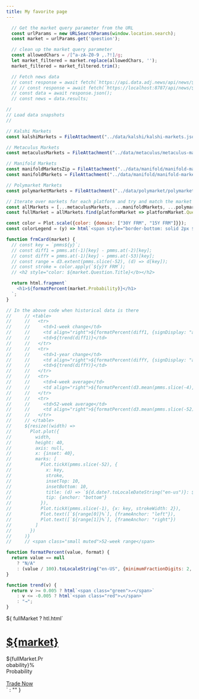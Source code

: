 ```yaml
---
title: My favorite page
---
```


```js
  // Get the market query parameter from the URL
  const urlParams = new URLSearchParams(window.location.search);
  const market = urlParams.get('question');
```

```js
  // clean up the market query parameter
  const allowedChars = /[^a-zA-Z0-9 ,.?!]/g;
  let market_filtered = market.replace(allowedChars, '');
  market_filtered = market_filtered.trim();

  // Fetch news data
  // const response = await fetch(`https://api.data.adj.news/api/news/${market_filtered}`);
  // // const response = await fetch(`https://localhost:8787/api/news/${market}`)
  // const data = await response.json();
  // const news = data.results;
```

```js
//
// Load data snapshots
//

// Kalshi Markets
const kalshiMarkets = FileAttachment("../data/kalshi/kalshi-markets.json").json();

// Metaculus Markets 
const metaculusMarkets = FileAttachment("../data/metaculus/metaculus-markets.json").json();

// Manifold Markets 
const manifoldMarketsZip = FileAttachment("../data/manifold/manifold-markets.zip").zip();
const manifoldMarkets = FileAttachment("../data/manifold/manifold-markets/markets.json").json();

// Polymarket Markets 
const polymarketMarkets = FileAttachment("../data/polymarket/polymarket-markets.json").json();
```

```js
// Iterate over markets for each platform and try and match the market to the news query to display odds
const allMarkets = [...metaculusMarkets, ...manifoldMarkets, ...polymarketMarkets, ...kalshiMarkets];
const fullMarket = allMarkets.find(platformMarket => platformMarket.Question.Title.toLowerCase().includes(market.toLowerCase()));
```


```js
const color = Plot.scale({color: {domain: ["30Y FRM", "15Y FRM"]}});
const colorLegend = (y) => html`<span style="border-bottom: solid 2px ${color.apply(`${y}Y FRM`)};">${y}-year fixed-rate</span>`;
```

<!-- ```js
const defaultStartEnd = [pmms.at(-53).date, pmms.at(-1).date];
const startEnd = Mutable(defaultStartEnd);
const setStartEnd = (se) => startEnd.value = (se ?? defaultStartEnd);
const getStartEnd = () => startEnd.value;
``` -->

```js
function frmCard(market) {
  // const key = `pmms${y}`;
  // const diff1 = pmms.at(-1)[key] - pmms.at(-2)[key];
  // const diffY = pmms.at(-1)[key] - pmms.at(-53)[key];
  // const range = d3.extent(pmms.slice(-52), (d) => d[key]);
  // const stroke = color.apply(`${y}Y FRM`);
  // <h2 style="color: ${market.Question.Title}</b></h2>

  return html.fragment`
    <h1>${formatPercent(market.Probability)}</h1>
  `;
}

// In the above code when historical data is there 
//     // <table>
//     //   <tr>
//     //     <td>1-week change</td>
//     //     <td align="right">${formatPercent(diff1, {signDisplay: "always"})}</td>
//     //     <td>${trend(diff1)}</td>
//     //   </tr>
//     //   <tr>
//     //     <td>1-year change</td>
//     //     <td align="right">${formatPercent(diffY, {signDisplay: "always"})}</td>
//     //     <td>${trend(diffY)}</td>
//     //   </tr>
//     //   <tr>
//     //     <td>4-week average</td>
//     //     <td align="right">${formatPercent(d3.mean(pmms.slice(-4), (d) => d[key]))}</td>
//     //   </tr>
//     //   <tr>
//     //     <td>52-week average</td>
//     //     <td align="right">${formatPercent(d3.mean(pmms.slice(-52), (d) => d[key]))}</td>
//     //   </tr>
//     // </table>
//     ${resize((width) =>
//       Plot.plot({
//         width,
//         height: 40,
//         axis: null,
//         x: {inset: 40},
//         marks: [
//           Plot.tickX(pmms.slice(-52), {
//             x: key,
//             stroke,
//             insetTop: 10,
//             insetBottom: 10,
//             title: (d) => `${d.date?.toLocaleDateString("en-us")}: ${d[key]}%`,
//             tip: {anchor: "bottom"}
//           }),
//           Plot.tickX(pmms.slice(-1), {x: key, strokeWidth: 2}),
//           Plot.text([`${range[0]}%`], {frameAnchor: "left"}),
//           Plot.text([`${range[1]}%`], {frameAnchor: "right"})
//         ]
//       })
//     )}
//     // <span class="small muted">52-week range</span>

function formatPercent(value, format) {
  return value == null
    ? "N/A"
    : (value / 100).toLocaleString("en-US", {minimumFractionDigits: 2, style: "percent", ...format});
}

function trend(v) {
  return v >= 0.005 ? html`<span class="green">↗︎</span>`
    : v <= -0.005 ? html`<span class="red">↘︎</span>`
    : "→";
}
```

<style>
  .card {
    width: 20%;
  }
  .news-item {
    /* width: 50%; */
    /* border: 1px dotted #d3d3d3; */
    /* border-radius: 7px; */
    padding: 0;
    margin: 0;
    margin-bottom: 5px;
    background-color: rgba(0, 0, 0, 0.5);
    font-family: monospace, sans-serif;
    color: #fff;
  }
  .news-item a {
    color: #1b95e0;
    text-decoration: none;
  }
  .news-item a:hover {
    text-decoration: underline;
  }
  @container (min-width: 560px) {
    .grid-cols-2-3 {
      grid-template-columns: 1fr 1fr;
    }
    .grid-cols-2-3 .grid-colspan-2 {
      grid-column: span 2;
    }
  }

  @container (min-width: 840px) {
    .grid-cols-2-3 {
      grid-template-columns: 1fr 2fr;
      grid-auto-flow: column;
    }
  }
</style>

<div>
  ${
    fullMarket ? htl.html`
      <h1><a href="${fullMarket.Link}" class="dotted" target="_blank">${market}</a></h1>
      <div class="card">${fullMarket.Probability}% Probability</div>
      <div style="margin-top: 1rem;">
        <a href="${fullMarket.Link}" target="_blank" class="trade-now-button">Trade Now</a>
      </div>
    ` : ""
  }
  <!-- <h2>News</h2>
  Powered by <a href="https://exa.ai" target="_blank" class="dotted">Exa</a>
  <br />
  <div style="margin-left: -1em;">
    <ul>
      ${news.map(d => htl.html`
        <li class="news-item">
          <a href="${d.url}" target="_blank">${d.title}</a>
        </li>
      `)}
    </ul>
  </div> -->

<!-- <div class="grid grid-cols-2-3" style="margin-top: 2rem;"> -->
  <!-- <div class="card">${fullMarket.Probability}</div> -->
  <!-- <div class="card grid-colspan-2 grid-rowspan-2" style="display: flex; flex-direction: column;">
    <h2>Rates ${startEnd === defaultStartEnd ? "over the past year" : startEnd.map((d) => d.toLocaleDateString("en-US")).join("–")}</h2><br>
    <span style="flex-grow: 1;">${resize((width, height) =>
      Plot.plot({
        width,
        height,
        y: {grid: true, label: "rate (%)"},
        color,
        marks: [
          Plot.lineY(tidy.filter((d) => startEnd[0] <= d.date && d.date < startEnd[1]), {x: "date", y: "rate", stroke: "type", curve: "step", tip: true, markerEnd: true})
        ]
      })
    )}</span>
  </div> -->
<!-- </div> -->

<!-- <div class="grid">
  <div class="card">
    <h2>Rates over all time (${d3.extent(pmms, (d) => d.date.getUTCFullYear()).join("–")})</h2>
    <h3>Click or drag to zoom</h3><br>
    ${resize((width) =>
      Plot.plot({
        width,
        y: {grid: true, label: "rate (%)"},
        color,
        marks: [
          Plot.ruleY([0]),
          Plot.lineY(tidy, {x: "date", y: "rate", stroke: "type", tip: true}),
          (index, scales, channels, dimensions, context) => {
            const x1 = dimensions.marginLeft;
            const y1 = 0;
            const x2 = dimensions.width - dimensions.marginRight;
            const y2 = dimensions.height;
            const brushed = (event) => {
              if (!event.sourceEvent) return;
              let {selection} = event;
              if (!selection) {
                const r = 10; // radius of point-based selection
                let [px] = d3.pointer(event, context.ownerSVGElement);
                px = Math.max(x1 + r, Math.min(x2 - r, px));
                selection = [px - r, px + r];
                g.call(brush.move, selection);
              }
              setStartEnd(selection.map(scales.x.invert));
            };
            const pointerdowned = (event) => {
              const pointerleave = new PointerEvent("pointerleave", {bubbles: true, pointerType: "mouse"});
              event.target.dispatchEvent(pointerleave);
            };
            const brush = d3.brushX().extent([[x1, y1], [x2, y2]]).on("brush end", brushed);
            const g = d3.create("svg:g").call(brush);
            g.call(brush.move, getStartEnd().map(scales.x));
            g.on("pointerdown", pointerdowned);
            return g.node();
          }
        ]
      })
    )}
  </div>
</div> -->
</div>